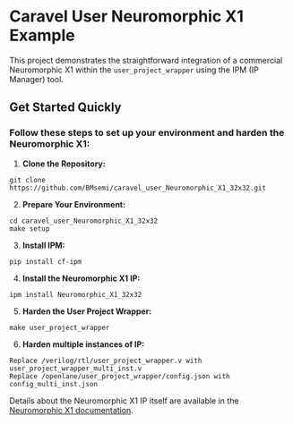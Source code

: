 # Caravel User Neuromorphic X1 Example

This project demonstrates the straightforward integration of a commercial Neuromorphic X1 within the `user_project_wrapper` using the IPM (IP Manager) tool.

## Get Started Quickly

### Follow these steps to set up your environment and harden the Neuromorphic X1:

1. **Clone the Repository:**

```
git clone https://github.com/BMsemi/caravel_user_Neuromorphic_X1_32x32.git
```
2. **Prepare Your Environment:**

```
cd caravel_user_Neuromorphic_X1_32x32
make setup
```
3. **Install IPM:**

```
pip install cf-ipm
```
4. **Install the Neuromorphic X1 IP:**

```
ipm install Neuromorphic_X1_32x32
```

5. **Harden the User Project Wrapper:**

```
make user_project_wrapper
```

6. **Harden multiple instances of IP:**

```
Replace /verilog/rtl/user_project_wrapper.v with user_project_wrapper_multi_inst.v
Replace /openlane/user_project_wrapper/config.json with config_multi_inst.json
```

Details about the Neuromorphic X1 IP itself are available in the [Neuromorphic X1 documentation](https://github.com/BMsemi/Neuromorphic_X1_32x32).
